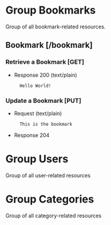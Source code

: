 # Group Bookmarks
Group of all bookmark-related resources.

## Bookmark [/bookmark]

### Retrieve a Bookmark [GET]
+ Response 200 (text/plain)

        Hello World!

### Update a Bookmark [PUT]
+ Request (text/plain)

        This is the bookmark

+ Response 204

# Group Users
Group of all user-related resources

# Group Categories
Group of all category-related resources
